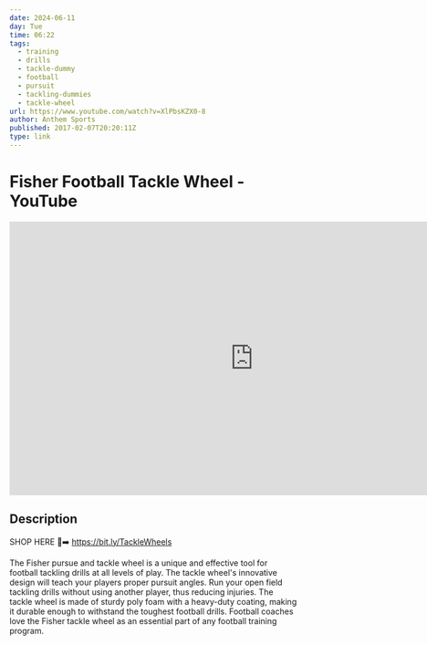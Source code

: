 ```yaml
---
date: 2024-06-11
day: Tue
time: 06:22
tags:
  - training
  - drills
  - tackle-dummy
  - football
  - pursuit
  - tackling-dummies
  - tackle-wheel
url: https://www.youtube.com/watch?v=XlPbsKZX0-8
author: Anthem Sports
published: 2017-02-07T20:20:11Z
type: link
---
```

# Fisher Football Tackle Wheel - YouTube


<iframe width="854" height="480" src="https://www.youtube.com/embed/XlPbsKZX0-8" frameborder="0" allowfullscreen></iframe>

## Description
SHOP HERE 🔗➡️ https://bit.ly/TackleWheels

The Fisher pursue and tackle wheel is a unique and effective tool for football tackling drills at all levels of play. The tackle wheel's innovative design will teach your players proper pursuit angles. Run your open field tackling drills without using another player, thus reducing injuries. The tackle wheel is made of sturdy poly foam with a heavy-duty coating, making it durable enough to withstand the toughest football drills. Football coaches love the Fisher tackle wheel as an essential part of any football training program.